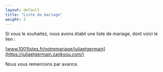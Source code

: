 ```yaml
---
layout: default
title: "Liste de mariage"
weight: 2
---
```



Si vous le souhaitez, nous avons établi une liste de mariage, dont voici le lien :  

[www.1001listes.fr/notremariage/juliaetgermain](https://juliaetgermain.zankyou.com/)

Nous vous remercions par avance.
